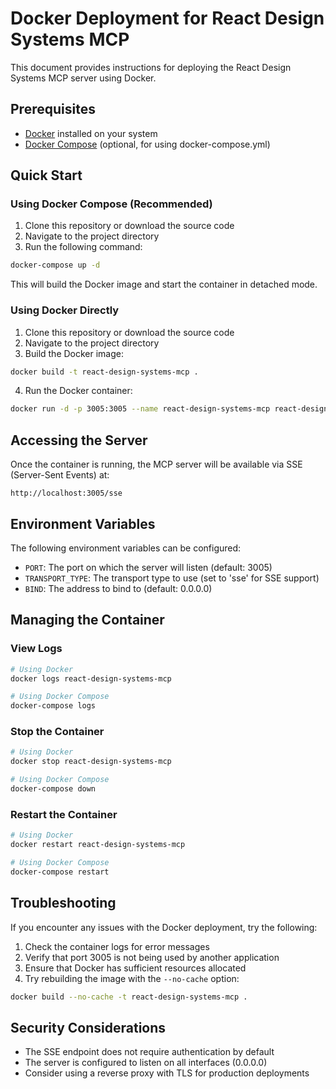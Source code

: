 # Docker Deployment for React Design Systems MCP

This document provides instructions for deploying the React Design Systems MCP server using Docker.

## Prerequisites

- [Docker](https://docs.docker.com/get-docker/) installed on your system
- [Docker Compose](https://docs.docker.com/compose/install/) (optional, for using docker-compose.yml)

## Quick Start

### Using Docker Compose (Recommended)

1. Clone this repository or download the source code
2. Navigate to the project directory
3. Run the following command:

```bash
docker-compose up -d
```

This will build the Docker image and start the container in detached mode.

### Using Docker Directly

1. Clone this repository or download the source code
2. Navigate to the project directory
3. Build the Docker image:

```bash
docker build -t react-design-systems-mcp .
```

4. Run the Docker container:

```bash
docker run -d -p 3005:3005 --name react-design-systems-mcp react-design-systems-mcp
```

## Accessing the Server

Once the container is running, the MCP server will be available via SSE (Server-Sent Events) at:

```
http://localhost:3005/sse
```

## Environment Variables

The following environment variables can be configured:

- `PORT`: The port on which the server will listen (default: 3005)
- `TRANSPORT_TYPE`: The transport type to use (set to 'sse' for SSE support)
- `BIND`: The address to bind to (default: 0.0.0.0)

## Managing the Container

### View Logs

```bash
# Using Docker
docker logs react-design-systems-mcp

# Using Docker Compose
docker-compose logs
```

### Stop the Container

```bash
# Using Docker
docker stop react-design-systems-mcp

# Using Docker Compose
docker-compose down
```

### Restart the Container

```bash
# Using Docker
docker restart react-design-systems-mcp

# Using Docker Compose
docker-compose restart
```

## Troubleshooting

If you encounter any issues with the Docker deployment, try the following:

1. Check the container logs for error messages
2. Verify that port 3005 is not being used by another application
3. Ensure that Docker has sufficient resources allocated
4. Try rebuilding the image with the `--no-cache` option:

```bash
docker build --no-cache -t react-design-systems-mcp .
```

## Security Considerations

- The SSE endpoint does not require authentication by default
- The server is configured to listen on all interfaces (0.0.0.0)
- Consider using a reverse proxy with TLS for production deployments
